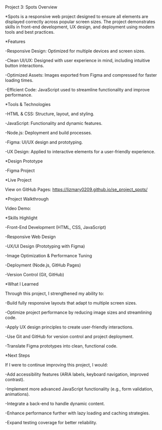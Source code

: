 Project 3: Spots
Overview

*Spots is a responsive web project designed to ensure all elements are displayed correctly across popular screen sizes. The project demonstrates skills in front-end development, UX design, and deployment using modern tools and best practices.

*Features

-Responsive Design: Optimized for multiple devices and screen sizes.

-Clean UI/UX: Designed with user experience in mind, including intuitive button interactions.

-Optimized Assets: Images exported from Figma and compressed for faster loading times.

-Efficient Code: JavaScript used to streamline functionality and improve performance.

*Tools & Technologies

-HTML & CSS: Structure, layout, and styling.

-JavaScript: Functionality and dynamic features.

-Node.js: Deployment and build processes.

-Figma: UI/UX design and prototyping.

-UX Design: Applied to interactive elements for a user-friendly experience.

*Design Prototype

-Figma Project

*Live Project

View on GitHub Pages: https://lizmary0209.github.io/se_project_spots/

*Project Walkthrough

Video Demo:

*Skills Highlight

-Front-End Development (HTML, CSS, JavaScript)

-Responsive Web Design

-UX/UI Design (Prototyping with Figma)

-Image Optimization & Performance Tuning

-Deployment (Node.js, GitHub Pages)

-Version Control (Git, GitHub)

*What I Learned

Through this project, I strengthened my ability to:

-Build fully responsive layouts that adapt to multiple screen sizes.

-Optimize project performance by reducing image sizes and streamlining code.

-Apply UX design principles to create user-friendly interactions.

-Use Git and GitHub for version control and project deployment.

-Translate Figma prototypes into clean, functional code.

*Next Steps

If I were to continue improving this project, I would:

-Add accessibility features (ARIA labels, keyboard navigation, improved contrast).

-Implement more advanced JavaScript functionality (e.g., form validation, animations).

-Integrate a back-end to handle dynamic content.

-Enhance performance further with lazy loading and caching strategies.

-Expand testing coverage for better reliability.
